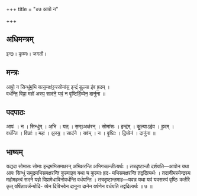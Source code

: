 +++
title = "०७ आपो न"

+++
## अधिमन्त्रम्
इन्द्रः। कृष्णः। जगती।

## मन्त्रः
आपो॒ न सिन्धु॑म॒भि यत्स॒मक्ष॑र॒न्त्सोमा॑स॒ इन्द्रं॑ कु॒ल्या इ॑व ह्र॒दम् ।  
वर्ध॑न्ति॒ विप्रा॒ महो॑ अस्य॒ साद॑ने॒ यवं॒ न वृ॒ष्टिर्दि॒व्येन॒ दानु॑ना ॥

## पदपाठः
आपः॑ । न । सिन्धु॑म् । अ॒भि । यत् । स॒म्ऽअक्ष॑रन् । सोमा॑सः । इन्द्र॑म् । कु॒ल्याःऽइ॑व । ह्र॒दम् ।  
वर्ध॑न्ति । विप्राः॑ । महः॑ । अ॒स्य॒ । साद॑ने । यव॑म् । न । वृ॒ष्टिः । दि॒व्येन॑ । दानु॑ना ॥

## भाष्यम्
यद्यदा सोमासः सोमाः इन्द्रमभिसमक्षरन् अभिक्षरन्ति अभिगच्छन्तीत्यर्थः । तत्रदृष्टान्तौ दर्शयति—आपोन यथा आपः सिन्धुं समुद्रमभिसमक्षरन्ति कुल्याइव यथा च कुल्याः ह्रद- मभिसमक्षरन्ति तद्वदित्यर्थः । तदानीमस्येन्द्रस्य महोमहत्त्वं सदने यज्ञे विप्रामेधाविनोवर्धन्ति वर्धयन्ति । तत्रदृष्टान्तमाह—यवन्न यथा यवं यवसस्यं वृष्टिः कर्तरि कृत् वर्षितापर्जन्योदि- व्येन दिविभवेन दानुना दानेन वर्षणेन वर्धयति तद्वदित्यर्थः ॥ ७ ॥